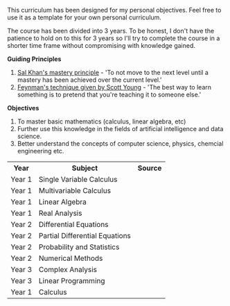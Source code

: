 This curriculum has been designed for my personal objectives. Feel free to use it as a template for your own personal curriculum.

The course has been divided into 3 years. To be honest, I don't have the patience to hold on to this for 3 years so I'll try to complete the course in a shorter time frame without compromising with knowledge gained.

<b> Guiding Principles</b>
1. <a href='https://www.youtube.com/watch?v=-MTRxRO5SRA'>Sal Khan's mastery principle</a> - 'To not move to the next level until a mastery has been achieved over the current level.'
2. <a href ='https://www.scotthyoung.com/blog/2011/09/01/learn-faster/'>Feynman's technique given by Scott Young</a> - 'The best way to learn something is to pretend that you're teaching it to someone else.'

<b>Objectives</b>
1. To master basic mathematics (calculus, linear algebra, etc)
2. Further use this knowledge in the fields of artificial intelligence and data science.
3. Better understand the concepts of computer science, physics, chemcial engineering etc.

<table>
<tr>
<th><b>Year</b></th>
<th><b>Subject</b></th>
<th><b>Source</b></th>
</tr>
<tr>
  <td>Year 1</td>
  <td>Single Variable Calculus</td>
</tr>
<tr>
  <td>Year 1</td>
  <td>Multivariable Calculus</td>
</tr>
<tr>
  <td>Year 1</td>
  <td>Linear Algebra</td>
</tr>
<tr>
  <td>Year 1</td>
  <td>Real Analysis</td>
</tr>
<tr>
  <td>Year 2</td>
  <td>Differential Equations</td>
</tr>
<tr>
  <td>Year 2</td>
  <td>Partial Differential Equations</td>
</tr>
<tr>
  <td>Year 2</td>
  <td>Probability and Statistics</td>
</tr>
<tr>
  <td>Year 2</td>
  <td>Numerical Methods</td>
</tr>
<tr>
  <td>Year 3</td>
  <td>Complex Analysis</td>
</tr>
<tr>
  <td>Year 3</td>
  <td>Linear Programming</td>
</tr>
<tr>
  <td>Year 1</td>
  <td>Calculus</td>
</tr>
</table>
